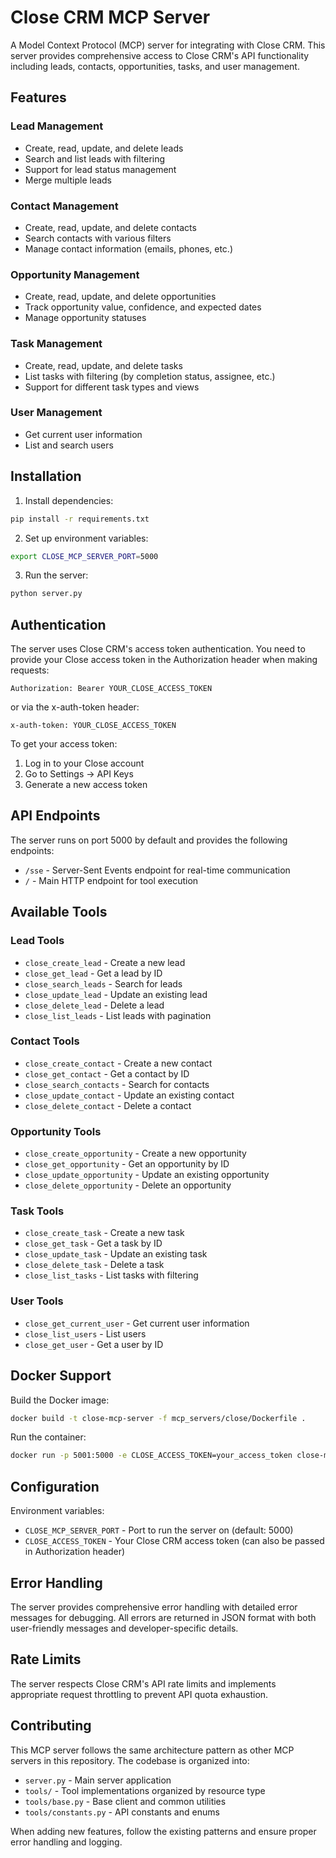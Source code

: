 # Close CRM MCP Server

A Model Context Protocol (MCP) server for integrating with Close CRM. This server provides comprehensive access to Close CRM's API functionality including leads, contacts, opportunities, tasks, and user management.

## Features

### Lead Management
- Create, read, update, and delete leads
- Search and list leads with filtering
- Support for lead status management
- Merge multiple leads

### Contact Management
- Create, read, update, and delete contacts
- Search contacts with various filters
- Manage contact information (emails, phones, etc.)

### Opportunity Management
- Create, read, update, and delete opportunities
- Track opportunity value, confidence, and expected dates
- Manage opportunity statuses

### Task Management
- Create, read, update, and delete tasks
- List tasks with filtering (by completion status, assignee, etc.)
- Support for different task types and views

### User Management
- Get current user information
- List and search users

## Installation

1. Install dependencies:
```bash
pip install -r requirements.txt
```

2. Set up environment variables:
```bash
export CLOSE_MCP_SERVER_PORT=5000
```

3. Run the server:
```bash
python server.py
```

## Authentication

The server uses Close CRM's access token authentication. You need to provide your Close access token in the Authorization header when making requests:

```
Authorization: Bearer YOUR_CLOSE_ACCESS_TOKEN
```

or via the x-auth-token header:

```
x-auth-token: YOUR_CLOSE_ACCESS_TOKEN
```

To get your access token:
1. Log in to your Close account
2. Go to Settings → API Keys
3. Generate a new access token

## API Endpoints

The server runs on port 5000 by default and provides the following endpoints:

- `/sse` - Server-Sent Events endpoint for real-time communication
- `/` - Main HTTP endpoint for tool execution

## Available Tools

### Lead Tools
- `close_create_lead` - Create a new lead
- `close_get_lead` - Get a lead by ID
- `close_search_leads` - Search for leads
- `close_update_lead` - Update an existing lead
- `close_delete_lead` - Delete a lead
- `close_list_leads` - List leads with pagination

### Contact Tools
- `close_create_contact` - Create a new contact
- `close_get_contact` - Get a contact by ID
- `close_search_contacts` - Search for contacts
- `close_update_contact` - Update an existing contact
- `close_delete_contact` - Delete a contact

### Opportunity Tools
- `close_create_opportunity` - Create a new opportunity
- `close_get_opportunity` - Get an opportunity by ID
- `close_update_opportunity` - Update an existing opportunity
- `close_delete_opportunity` - Delete an opportunity

### Task Tools
- `close_create_task` - Create a new task
- `close_get_task` - Get a task by ID
- `close_update_task` - Update an existing task
- `close_delete_task` - Delete a task
- `close_list_tasks` - List tasks with filtering

### User Tools
- `close_get_current_user` - Get current user information
- `close_list_users` - List users
- `close_get_user` - Get a user by ID

## Docker Support

Build the Docker image:
```bash
docker build -t close-mcp-server -f mcp_servers/close/Dockerfile .
```

Run the container:
```bash
docker run -p 5001:5000 -e CLOSE_ACCESS_TOKEN=your_access_token close-mcp-server
```

## Configuration

Environment variables:
- `CLOSE_MCP_SERVER_PORT` - Port to run the server on (default: 5000)
- `CLOSE_ACCESS_TOKEN` - Your Close CRM access token (can also be passed in Authorization header)

## Error Handling

The server provides comprehensive error handling with detailed error messages for debugging. All errors are returned in JSON format with both user-friendly messages and developer-specific details.

## Rate Limits

The server respects Close CRM's API rate limits and implements appropriate request throttling to prevent API quota exhaustion.

## Contributing

This MCP server follows the same architecture pattern as other MCP servers in this repository. The codebase is organized into:

- `server.py` - Main server application
- `tools/` - Tool implementations organized by resource type
- `tools/base.py` - Base client and common utilities
- `tools/constants.py` - API constants and enums

When adding new features, follow the existing patterns and ensure proper error handling and logging. 